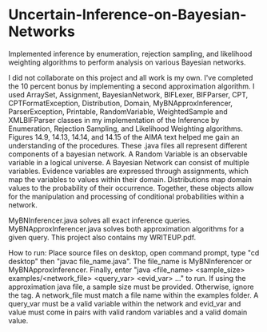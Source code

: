 # Uncertain-Inference-on-Bayesian-Networks
Implemented inference by enumeration, rejection sampling, and likelihood weighting algorithms to perform analysis on various Bayesian networks.

I did not collaborate on this project and all work is my own. I've completed the 10 percent bonus by implementing a second approximation algorithm. I used ArraySet, Assignment, BayesianNetwork, BIFLexer, BIFParser, CPT, CPTFormatException, Distribution, Domain, MyBNApproxInferencer, ParserException, Printable, RandomVariable, WeightedSample and XMLBIFParser classes in my implementation of the Inference by Enumeration, Rejection Sampling, and Likelihood Weighting algorithms. Figures 14.9, 14.13, 14.14, and 14.15 of the AIMA text helped me gain an understanding of the procedures. These .java files all represent different components of a bayesian network. A Random Variable is an observable variable in a logical universe. A Bayesian Network can consist of multiple variables. Evidence variables are expressed through assignments, which map the variables to values within their domain. Distributions map domain values to the probability of their occurrence. Together, these objects allow for the manipulation and processing of conditional probabilities within a network.

MyBNInferencer.java solves all exact inference queries. MyBNApproxInferencer.java solves both approximation algorithms for a given query. This project also contains my WRITEUP.pdf.

How to run: Place source files on desktop, open command prompt, type "cd desktop" then "javac file_name.java". The file_name is MyBNInferencer or MyBNApproxInferencer. Finally, enter "java <file_name> <sample_size> examples/<network_file> <query_var> <evid_var> <value>..." to run. If using the approximation java file, a sample size must be provided. Otherwise, ignore the tag. A network_file must match a file name within the examples folder. A query_var must be a valid variable within the network and evid_var and value must come in pairs with valid random variables and a valid domain value.

